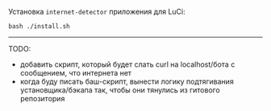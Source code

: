 Установка `internet-detector` приложения для LuCi: 
```shell
bash ./install.sh
```
---
TODO:
- добавить скрипт, который будет слать curl на localhost/бота с сообщением, что интернета нет
- когда буду писать баш-скрипт, вынести логику подтягивания установщика/бэкапа так, чтобы они тянулись из гитового 
  репозитория